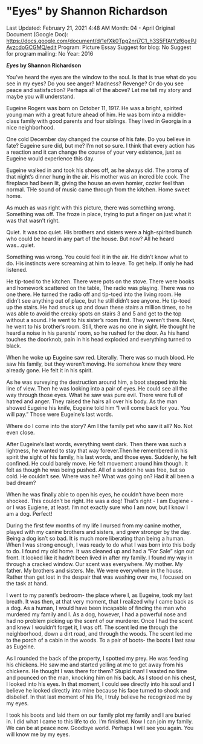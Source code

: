 # "Eyes" by Shannon Richardson

Last Updated: February 21, 2021 4:48 AM
Month: 04 - April
Original Document (Google Doc): https://docs.google.com/document/d/1efXk0Tpg2nrj7C1_h3S5FfAtYzf6gePJAvzcdoGCGMQ/edit
Program: Picture Essay
Suggest for blog: No
Suggest for program mailing: No
Year: 2016

***Eyes* by Shannon Richardson**

You’ve heard the eyes are the window to the soul. Is that is true what do you see in my eyes? Do you see anger? Madness? Revenge? Or do you see peace and satisfaction? Perhaps all of the above? Let me tell my story and maybe you will understand.

Eugeine Rogers was born on October 11, 1917. He was a bright, spirited young man with a great future ahead of him. He was born into a middle-class family with good parents and four siblings. They lived in Georgia in a nice neighborhood.

One cold December day changed the course of his fate. Do you believe in fate? Eugeine sure did, but me? I’m not so sure. I think that every action has a reaction and it can change the course of your very existence, just as Eugeine would experience this day.

Eugeine walked in and took his shoes off, as he always did. The aroma of that night’s dinner hung in the air. His mother was an incredible cook. The fireplace had been lit, giving the house an even homier, cozier feel than normal. THe sound of music came through from the kitchen. Home sweet home.

As much as was right with this picture, there was something wrong. Something was off. The froze in place, trying to put a finger on just what it was that wasn’t right.

Quiet. It was too quiet. His brothers and sisters were a high-spirited bunch who could be heard in any part of the house. But now? All he heard was...quiet.

Something was wrong. You could feel it in the air. He didn’t know what to do. His instincts were screaming at him to leave. To get help. If only he had listened.

He tip-toed to the kitchen. There were pots on the stove. There were books and homework scattered on the table, The radio was playing. There was no one there. He turned the radio off and tip-toed into the living room. He didn’t see anything out of place, but he still didn’t see anyone. He tip-toed up the stairs. He had snuck up and down these stairs a million times, so he was able to avoid the creaky spots on stairs 3 and 5 and get to the top without a sound. He went to his sister’s room first. They weren’t there. Next, he went to his brother’s room. Still, there was no one in sight. He thought he heard a noise in his parents’ room, so he rushed for the door. As his hand touches the doorknob, pain in his head exploded and everything turned to black.

When he woke up Eugeine saw red. Literally. There was so much blood. He saw his family, but they weren’t moving. He somehow knew they were already gone. He felt it in his spirit.

As he was surveying the destruction around him, a boot stepped into his line of view. Then he was looking into a pair of eyes. He could see all the way through those eyes. What he saw was pure evil. There were full of hatred and anger. They raised the hairs all over his body. As the man showed Eugeine his knife, Eugeine told him “I will come back for you. You will pay.” Those were Eugeine’s last words.

Where do I come into the story? Am I the family pet who saw it all? No. Not even close.

After Eugeine’s last words, everything went dark. Then there was such a lightness, he wanted to stay that way forever.Then he remembered in his spirit the sight of his family, his last words, and those eyes. Suddenly, he felt confined. He could barely move. He felt movement around him though. It felt as though he was being pushed. All of a sudden he was free, but so cold. He couldn’t see. Where was he? What was going on? Had it all been a bad dream?

When he was finally able to open his eyes, he couldn’t have been more shocked. This couldn’t be right. He was a dog! That’s right - I am Eugiene - or I was Eugiene, at least. I’m not exactly sure who I am now, but I know I am a dog. Perfect!

During the first few months of my life I nursed from my canine mother, played with my canine brothers and sisters, and grew stronger by the day. Being a dog isn’t so bad. It is much more liberating than being a human. When I was strong enough, I was ready to do what I was born into this body to do. I found my old home. It was cleaned up and had a “For Sale” sign out front. It looked like it hadn’t been lived in after my family. I found my way in through a cracked window. Our scent was everywhere. My mother. My father. My brothers and sisters. Me. We were everywhere in the house. Rather than get lost in the despair that was washing over me, I focused on the task at hand.

I went to my parent’s bedroom- the place where I, as Eugeine, took my last breath. It was then, at that very moment, that I realized why I came back as a dog. As a human, I would have been incapable of finding the man who murdered my family and I. As a dog, however, I had a powerful nose and had no problem picking up the scent of our murderer. Once I had the scent and knew I wouldn’t forget it, I was off. The scent led me through the neighborhood, down a dirt road, and through the woods. The scent led me to the porch of a cabin in the woods. To a pair of boots- the boots I last saw as Eugeine.

As I rounded the back of the property, I spotted my prey. He was feeding his chickens. He saw me and started yelling at me to get away from his chickens. He thought I was there for them? Stupid man! I wasted no time and pounced on the man, knocking him on his back. As I stood on his chest, I looked into his eyes. In that moment, I could see directly into his soul and I believe he looked directly into mine because his face turned to shock and disbelief. In that last moment of his life, I truly believe he recognized me by my eyes.

I took his boots and laid them on our family plot my family and I are buried in. I did what I came to this life to do. I’m finished. Now I can join my family. We can be at peace now. Goodbye world. Perhaps I will see you again. You will know me by my eyes.